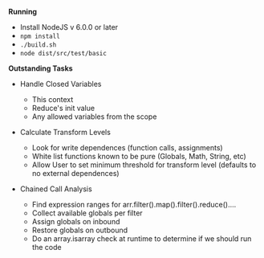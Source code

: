 **Running**

* Install NodeJS v 6.0.0 or later
* `npm install`
* `./build.sh`
* `node dist/src/test/basic`

**Outstanding Tasks**

* Handle Closed Variables
    * This context
    * Reduce's init value
    * Any allowed variables from the scope

* Calculate Transform Levels
    * Look for write dependences (function calls, assignments)
    * White list functions known to be pure (Globals, Math, String, etc)
    * Allow User to set minimum threshold for transform level (defaults to no external dependences)  

* Chained Call Analysis 
    * Find expression ranges for arr.filter().map().filter().reduce()....
    * Collect available globals per filter
    * Assign globals on inbound
    * Restore globals on outbound
    * Do an array.isarray check at runtime to determine if we should run the code